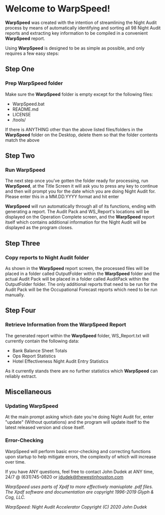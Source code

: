 # Welcome to WarpSpeed!
 
**WarpSpeed** was created with the intention of streamlining the Night Audit process by means of automatically identifying and sorting all 98 Night Audit reports and extracting key information to be compiled in a convenient **WarpSpeed** report. 

Using **WarpSpeed** is designed to be as simple as possible, and only requires a few easy steps:

## Step One
### Prep **WarpSpeed** folder

Make sure the **WarpSpeed** folder is empty except for the following files:
* WarpSpeed.bat
* README.md
* LICENSE
* /tools/
 
If there is ANYTHING other than the above listed files/folders in the **WarpSpeed** folder on the Desktop, delete them so that the folder contents match the above

## Step Two
### Run **WarpSpeed**
 
The next step once you’ve gotten the folder ready for processing, run **WarpSpeed**, at the Title Screen it will ask you to press any key to continue and then will prompt you for the date which you are doing Night Audit for. Please enter this in a MM.DD.YYYY format and hit enter
 
**WarpSpeed** will run automatically through all of its functions, ending with generating a report. The Audit Pack and WS_Report's locations will be displayed on the Operation Complete screen, and the **WarpSpeed** report itself which contains additional information for the Night Audit will be displayed as the program closes.

## Step Three
### Copy reports to Night Audit folder

As shown in the **WarpSpeed** report screen, the processed files will be placed in a folder called OutputFolder within the **WarpSpeed** folder and the actual Audit Pack will be placed in a folder called AuditPack within the OutputFolder folder. The only additional reports that need to be run for the Audit Pack will be the Occupational Forecast reports which need to be run manually.

## Step Four
### Retrieve Information from the **WarpSpeed** Report
 
The generated report within the **WarpSpeed** folder, WS_Report.txt will currently contain the following data:

- Bank Balance Sheet Totals
- Ops Report Statistics
- Hotel Effectiveness Night Audit Entry Statistics

As it currently stands there are no further statistics which **WarpSpeed** can reliably extract.

## Miscellaneous
### Updating WarpSpeed

At the main prompt asking which date you're doing Night Audit for, enter "update" (Without quotations) and the program will update itself to the latest released version and close itself.

### Error-Checking

WarpSpeed will perform basic error-checking and correcting functions upon startup to help mitigate errors, the complexity of which will increase over time.

If you have ANY questions, feel free to contact John Dudek at ANY time, 24/7 @ (631)745-0820 or jdudek@thewestinhouston.com

*WarpSpeed uses parts of Xpdf to more effectively maniuplate .pdf files.*
*The Xpdf software and documentation are copyright 1996-2019 Glyph & Cog, LLC.*

*WarpSpeed: Night Audit Accelerator Copyright (C) 2020 John Dudek*
